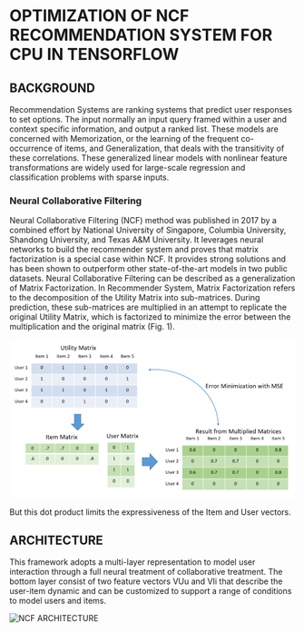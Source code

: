 
# OPTIMIZATION OF NCF RECOMMENDATION SYSTEM FOR CPU IN TENSORFLOW

## BACKGROUND
Recommendation Systems are ranking systems that predict user responses to set options. 
The input normally an input query framed within a user and context specific information, and output a ranked list. These models are concerned with Memorization, or the learning of the frequent co-occurrence of items, and Generalization, that deals with the transitivity of these correlations.
These generalized linear models with nonlinear feature transformations are widely used for large-scale regression and classification
problems with sparse inputs. 

### Neural Collaborative Filtering
Neural Collaborative Filtering (NCF) method was published in 2017 by a combined effort by National University of Singapore, 
Columbia University, Shandong University, and Texas A&M University. It leverages neural networks to build the recommender system 
and proves that matrix factorization is a special case within NCF. It provides strong solutions and has been shown to outperform other state-of-the-art models in two public datasets. 
Neural Collaborative Filtering can be described as a generalization of Matrix Factorization.
In Recommender System, Matrix Factorization refers to the decomposition of the Utility Matrix into sub-matrices. During prediction, these sub-matrices are multiplied in an attempt to replicate the original Utility Matrix, which is factorized to minimize the error between the multiplication and the original matrix (Fig. 1).

![Matrix Vectorization](https://github.com/luisxcardozo/Recommender-Systems/blob/master/data/matrix%20vectorization.PNG)

But this dot product limits the expressiveness of the Item and User vectors.

## ARCHITECTURE
This framework adopts a multi-layer representation to model user interaction through a full neural treatment of collaborative treatment.
The bottom layer consist of two feature vectors VUu and VIi  that describe the user-item dynamic and can be customized to support a range of conditions to model users and items.

![NCF ARCHITECTURE](xxx)
